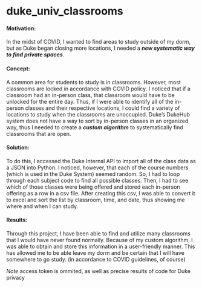 # duke_univ_classrooms

#### Motivation: 
In the midst of COVID, I wanted to find areas to study outside of my dorm, but as Duke began closing more locations, I needed a ***new systematic way to find private spaces***.

#### Concept:
A common area for students to study is in classrooms. However, most classrooms are locked in accordance with COVID policy. I noticed that if a classroom had an in-person class, that classroom would have to be unlocked for the entire day. Thus, if I were able to identify all of the in-person classes and their respective locations, I could find a variety of locations to study when the classrooms are unoccupied. Duke’s DukeHub system does not have a way to sort by in-person classes in an organized way, thus I needed to create a ***custom algorithm*** to systematically find classrooms that are open.

#### Solution:
To do this, I accessed the Duke Internal API to import all of the class data as a JSON into Python. I noticed, however, that each of the course numbers (which is used in the Duke System) seemed random. So, I had to loop through each subject code to find all possible classes. Then, I had to see which of those classes were being offered and stored each in-person offering as a row in a csv file. After creating this csv, I was able to convert it to excel and sort the list by classroom, time, and date, thus showing me where and when I can study. 

#### Results:
Through this project, I have been able to find and utilize many classrooms that I would have never found normally.  Because of my custom algorithm, I was able to obtain and store this information in a user-friendly manner. This has allowed me to be able leave my dorm and be certain that I will have somewhere to go study. (in accordance to COVID guidelines, of course)

*Note* access token is ommited, as well as precise results of code for Duke privacy
